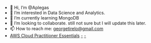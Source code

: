 - 👋 Hi, I’m @Aplegas
- 👀 I’m interested in Data Science and Analytics.
- 🌱 I’m currently learning MongoDB
- 💞️ I’m looking to collaborate. still not sure but I will update this later.
- 📫 How to reach me: georgetirelo@gmail.com
- [AWS Cloud Practitioner Essentials]( https://certificates.gotowebinar.com/certificate/index.html?product=g2w&productRefKey=6187575780415339093&registrantKey=1939961153829867864&validationToken=6a06ae23db4fddf543a29d3a7e1f90a79671044c24c0ba84a3674ba24f340866)
[-](https://certificates.gotowebinar.com/certificate/index.html?product=g2w&productRefKey=5394632184930847068&registrantKey=7933587053325255766&validationToken=6a06ae23db4fddf543a29d3a7e1f90a79671044c24c0ba84a3674ba24f340866)
[-](https://certificates.gotowebinar.com/certificate/index.html?product=g2w&productRefKey=8787829521852251998&registrantKey=841295050495720030&validationToken=6a06ae23db4fddf543a29d3a7e1f90a79671044c24c0ba84a3674ba24f340866)

<!---
Aplegas/Aplegas is a ✨ special ✨ repository because its `README.md` (this file) appears on your GitHub profile.
You can click the Preview link to take a look at your changes.
--->
